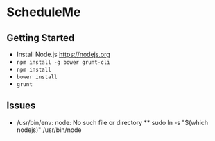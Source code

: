 # ScheduleMe

## Getting Started

* Install Node.js https://nodejs.org
* `npm install -g bower grunt-cli`
* `npm install`
* `bower install` 
* `grunt`

## Issues

* /usr/bin/env: node: No such file or directory
** sudo ln -s "$(which nodejs)" /usr/bin/node
